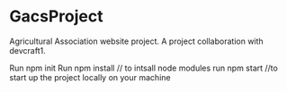 # GacsProject
Agricultural Association website project. A project collaboration with devcraft1.

Run npm init
Run npm install // to intsall node modules
run npm start //to start up the project locally on your machine
